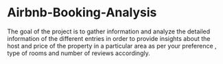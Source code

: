 # Airbnb-Booking-Analysis
The goal of the project is to gather information and analyze the detailed information of the different entries in order to provide insights about the host and price of the property in a particular area as per your preference , type of rooms and number of reviews accordingly.
